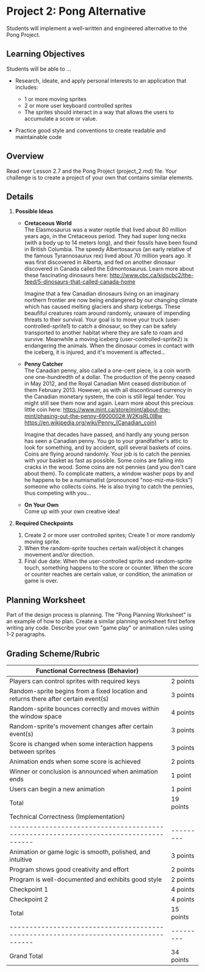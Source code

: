# Project 2: Pong Alternative

Students will implement a well-written and engineered alternative to the Pong Project.

## Learning Objectives
Students will be able to ...
 
* Research, ideate, and apply personal interests to an application that includes:
    *   1 or more moving sprites
    *   2 or more user keyboard controlled sprites 
    *   The sprites should interact in a way that allows the users to accumulate a score or value. 
    
* Practice good style and conventions to create readable and maintainable code                                                                                                                                                       
## Overview

Read over Lesson 2.7 and the Pong Project (project_2.md) file. 
Your challenge is to create a project of your own that contains similar elements. 

## Details

1.  **Possible Ideas**
    -  **Cretaceous World** <br/>
        The Elasmosaurus was a water reptile that lived about 80 million years ago, in the Cretaceous period.  They had super long necks (with a body up to 14 meters long), and their fossils have been found in British Columbia.  The speedy Albertosaurus (an early relative of the famous Tyrannosaurux rex) lived about 70 million years ago.  It was first discovered in Alberta, and fed on another dinosaur discovered in Canada called the Edmontosaurus.  Learn more about these fascinating dinosaurs here: http://www.cbc.ca/kidscbc2/the-feed/5-dinosaurs-that-called-canada-home  
        
        Imagine that a few Canadian dinosaurs living on an imaginary northern frontier are now being endangered by our changing climate which has caused melting glaciers and sharp icebergs.  These beaufiful creatures roam around randomly, unaware of impending threats to their survival.   Your goal is to move your truck (user-controlled-sprite1) to catch a dinosaur, so they can be safely transported to another habitat where they are safe to roam and survive.  Meanwhile a moving iceberg (user-controlled-sprite2) is endangering the animals.  When the dinosaur comes in contact with the iceberg, it is injured, and it's movement is affected... 
        
    -  **Penny Catcher** <br/>
       The Canadian penny, also called a one-cent piece, is a coin worth one one-hundredth of a dollar.  The production of the penny ceased in May 2012, and the Royal Canadian Mint ceased distribution of them February 2013.   However, as with all discontinued currency in the Canadian monetary system, the coin is still legal tender.   You might still see them now and again.  Learn more about this precious little coin here:  https://www.mint.ca/store/mint/about-the-mint/phasing-out-the-penny-6900002#.W2KisRL0lBw  https://en.wikipedia.org/wiki/Penny_(Canadian_coin) 
       
       Imagine that decades have passed, and hardly any young person has seen a Canadian penny.  You go to your grandfather's attic to look for something, and by accident, spill several baskets of coins.  Coins are flying around randomly.  Your job is to catch the pennies with your basket as fast as possible.  Some coins are falling into cracks in the wood.  Some coins are not pennies (and you don't care about them).  To complicate matters, a window washer pops by and he happens to be a numismatist (pronounced "noo-miz-ma-ticks") someone who collects coins.  He is also trying to catch the pennies, thus competing with you...
       
    -  **On Your Own** <br/>
        Come up with your own creative idea!  

2.  **Required Checkpoints**
    1.  Create 2 or more user controlled sprites; Create 1 or more randomly moving sprite. 
    2.  When the random-sprite touches certain wall/object it changes movement and/or direction.
    3.  Final due date: When the user-controlled sprite and random-sprite touch, something happens to the score or counter.   When the score or counter reaches are certain value, or condition, the animation or game is over.  

## Planning Worksheet
Part of the design process is planning.  The "Pong Planning Worksheet" is an example of how to plan.  Create a similar planning worksheet first before writing any code.   Describe your own "game play" or animation rules using 1-2 paragraphs. 

## Grading Scheme/Rubric

| Functional Correctness (Behavior)                                                    |           |
| ------------------------------------------------------------------------------------ | --------- |
| Players can control sprites with required keys                                       | 2 points  |
| Random-sprite begins from a fixed location and returns there after certain event(s)  | 3 points  |
| Random-sprite bounces correctly and moves within the window space                    | 4 points  |
| Random-sprite's movement changes after certain event(s)                              | 3 points  |
| Score is changed when some interaction happens between sprites                       | 3 points  |
| Animation ends when some score is achieved                                           | 2 points  |
| Winner or conclusion is announced when animation ends                                | 1 point   |
| Users can begin a new animation                                                      | 1 point   |
| Total                                                                                | 19 points |
| Technical Correctness (Implementation)                                               |           |
| ------------------------------------------------------------------------------------ | --------- |
| Animation or game logic is smooth, polished, and intuitive                           | 3 points  |
| Program shows good creativity and effort                                             | 2 points  |
| Program is well-documented and exhibits good style                                   | 2 points  |
| Checkpoint 1                                                                         | 4 points  |
| Checkpoint 2                                                                         | 4 points  |
| Total                                                                                | 15 points |
| ------------------------------------------------------------------------------------ | --------- |
| Grand Total                                                                          | 34 points |
